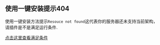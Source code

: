 ## 使用一键安装提示404

使用一键安装方法提示`Resouce not found`这代表你的服务器还未支持当前架构，请插件是不是满足运行条件.

[点击这里查看满足条件](/quick/install.html#查看满足条件)